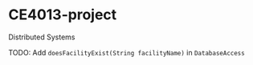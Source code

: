 # CE4013-project
Distributed Systems

TODO:
Add `doesFacilityExist(String facilityName)` in `DatabaseAccess`